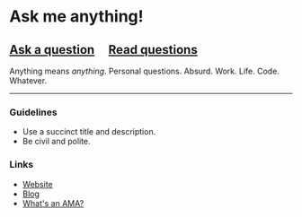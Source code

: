 # Ask me anything!

## [Ask a question](../../issues/new) &nbsp;&nbsp;&nbsp; [Read questions](../../issues?utf8=%E2%9C%93&q=is%3Aissue%20is%3Aclosed%20sort%3Aupdated-desc%20-label%3Ahidden)

Anything means *anything*. Personal questions. Absurd. Work. Life. Code. Whatever.

---

### Guidelines

- Use a succinct title and description.
- Be civil and polite.

### Links
- [Website](https://simonpeterdebbarma.com)
- [Blog](https://blog.simonpeterdebbarma.com)
- [What's an AMA?](https://en.wikipedia.org/wiki//r/IAmA)
